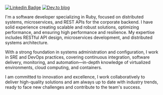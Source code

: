 [![Linkedin Badge](https://img.shields.io/badge/-LinkedIn-blue?style=flat-square&logo=Linkedin&logoColor=white&link=https://www.linkedin.com/in/fabianosantosflorentino/)](https://www.linkedin.com/in/fabianosantosflorentino/)
[![Dev.to blog](https://img.shields.io/badge/dev.to-0A0A0A?style=for-the-badge&logo=dev.to&logoColor=white&link=https://dev.to/fabianoflorentino)](https://dev.to/fabianoflorentino)
<!--
**fabianoflorentino/fabianoflorentino** is a ✨ _special_ ✨ repository because its `README.md` (this file) appears on your GitHub profile.

Here are some ideas to get you started:

- 🔭 I’m currently working on ...
- 🌱 I’m currently learning ...
- 👯 I’m looking to collaborate on ...
- 🤔 I’m looking for help with ...
- 💬 Ask me about ...
- 📫 How to reach me: ...
- 😄 Pronouns: ...
- ⚡ Fun fact: ...
-->
I'm a software developer specializing in Ruby, focused on distributed systems, microservices, and REST APIs for the corporate backend. I have solid experience creating scalable and robust solutions, optimizing performance, and ensuring high performance and resilience. My expertise includes RESTful API design, microservices development, and distributed systems architecture.

With a strong foundation in systems administration and configuration, I work in SRE and DevOps practices, covering continuous integration, software delivery, monitoring, and automation—in-depth knowledge of virtualized environments, cloud computing, and containers.

I am committed to innovation and excellence, I work collaboratively to deliver high-quality solutions and am always up to date with industry trends, ready to face new challenges and contribute to the team's success.
